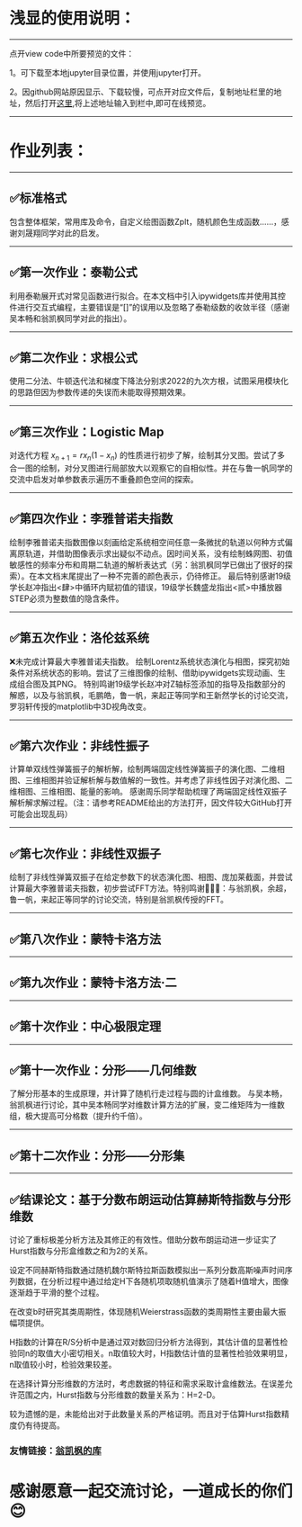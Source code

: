 # 浅显的使用说明：
---------------------------------
点开view code中所要预览的文件：

1。可下载至本地jupyter目录位置，并使用jupyter打开。

2。因github网站原因显示、下载较慢，可点开对应文件后，复制地址栏里的地址，然后打开[这里](http://nbviewer.jupyter.org),将上述地址输入到栏中,即可在线预览。

---------------------------------


# 作业列表：
---------------------------------
## &#x2705;标准格式

  包含整体框架，常用库及命令，自定义绘图函数Zplt，随机颜色生成函数……，感谢刘晟翔同学对此的启发。

---------------------------------
## &#x2705;第一次作业：泰勒公式

  利用泰勒展开式对常见函数进行拟合。在本文档中引入ipywidgets库并使用其控件进行交互式编程，主要错误是“[]”的误用以及忽略了泰勒级数的收敛半径（感谢吴本畅和翁凯枫同学对此的指出）。

---------------------------------
## &#x2705;第二次作业：求根公式

  使用二分法、牛顿迭代法和梯度下降法分别求2022的九次方根，试图采用模块化的思路但因为参数传递的失误而未能取得预期效果。

---------------------------------
## &#x2705;第三次作业：Logistic Map

  对迭代方程 $x_{n+1}=rx_n(1-x_n)$ 的性质进行初步了解，绘制其分叉图。尝试了多合一图的绘制，对分叉图进行局部放大以观察它的自相似性。并在与鲁一帆同学的交流中启发对单参数表示遍历不重叠颜色空间的探索。

---------------------------------
## &#x2705;第四次作业：李雅普诺夫指数

  绘制李雅普诺夫指数图像以刻画给定系统相空间任意一条微扰的轨道以何种方式偏离原轨道，并借助图像表示求出疑似不动点。因时间关系，没有绘制蛛网图、初值敏感性的频率分布和周期二轨道的解析表达式（另：翁凯枫同学已做出了很好的探索）。在本文档末尾提出了一种不完善的颜色表示，仍待修正。
    最后特别感谢19级学长赵冲指出<肆>中循环内赋初值的错误，19级学长魏盛龙指出<贰>中播放器STEP必须为整数值的隐含条件。

---------------------------------
## &#x2705;第五次作业：洛伦兹系统

 &#x274C;未完成计算最大李雅普诺夫指数。
 绘制Lorentz系统状态演化与相图，探究初始条件对系统状态的影响。尝试了三维图像的绘制、借助ipywidgets实现动画、生成组合图及其PNG。
 特别鸣谢19级学长赵冲对Z轴标签添加的指导及指数部分的解惑，以及与翁凯枫，毛鹏皓，鲁一帆，来起正等同学和王新然学长的讨论交流，罗羽轩传授的matplotlib中3D视角改变。

---------------------------------
## &#x2705;第六次作业：非线性振子

计算单双线性弹簧振子的解析解，绘制两端固定线性弹簧振子的演化图、二维相图、三维相图并验证解析解与数值解的一致性。并考虑了非线性因子对演化图、二维相图、三维相图、能量的影响。
感谢周乐同学帮助梳理了两端固定线性双振子解析解求解过程。（注：请参考README给出的方法打开，因文件较大GitHub打开可能会出现乱码）

---------------------------------
## &#x2705;第七次作业：非线性双振子

绘制了非线性弹簧双振子在给定参数下的状态演化图、相图、庞加莱截面，并尝试计算最大李雅普诺夫指数，初步尝试FFT方法。特别鸣谢&#x1F339;&#x1F339;&#x1F339;：与翁凯枫，余超，鲁一帆，来起正等同学的讨论交流，特别是翁凯枫传授的FFT。

---------------------------------

## &#x2705;第八次作业：蒙特卡洛方法


---------------------------------
## &#x2705;第九次作业：蒙特卡洛方法·二


---------------------------------
## &#x2705;第十次作业：中心极限定理
  
  
---------------------------------
## &#x2705;第十一次作业：分形——几何维数

  了解分形基本的生成原理，并计算了随机行走过程与圆的计盒维数。
  与吴本畅，翁凯枫进行讨论，其中吴本畅同学对维数计算方法的扩展，变二维矩阵为一维数组，极大提高可分格数（提升约千倍）。
  
  ---------------------------------

## &#x2705;第十二次作业：分形——分形集

  
  ---------------------------------
  
## &#x2705;结课论文：基于分数布朗运动估算赫斯特指数与分形维数

 讨论了重标极差分析方法及其修正的有效性。借助分数布朗运动进一步证实了Hurst指数与分形盒维数之和为2的关系。
 
 设定不同赫斯特指数通过随机魏尔斯特拉斯函数模拟出一系列分数高斯噪声时间序列数据，在分析过程中通过给定H下各随机项取随机值演示了随着H值增大，图像逐渐趋于平滑的整个过程。
 
 在改变b时研究其类周期性，体现随机Weierstrass函数的类周期性主要由最大振幅项提供。
 
 H指数的计算在R/S分析中是通过双对数回归分析方法得到，其估计值的显著性检验同n的取值大小密切相关。n取值较大时，H指数估计值的显著性检验效果明显，n取值较小时，检验效果较差。
 
 在选择计算分形维数的方法时，考虑数据的特征和需求采取计盒维数法。在误差允许范围之内，Hurst指数与分形维数的数量关系为：H=2-D。 
 
 较为遗憾的是，未能给出对于此数量关系的严格证明。而且对于估算Hurst指数精度仍有待提高。


### 友情链接：[翁凯枫的库](https://github.com/imwkf/kebian)
# 感谢愿意一起交流讨论，一道成长的你们&#x1F60A;
